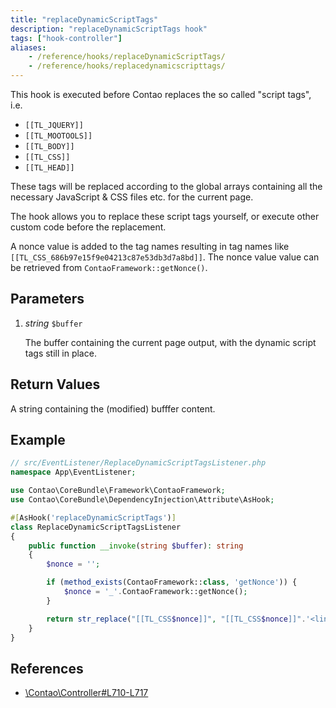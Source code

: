 ```yaml
---
title: "replaceDynamicScriptTags"
description: "replaceDynamicScriptTags hook"
tags: ["hook-controller"]
aliases:
    - /reference/hooks/replaceDynamicScriptTags/
    - /reference/hooks/replacedynamicscripttags/
---
```



This hook is executed before Contao replaces the so called "script tags", i.e.

- `[[TL_JQUERY]]`
- `[[TL_MOOTOOLS]]`
- `[[TL_BODY]]`
- `[[TL_CSS]]`
- `[[TL_HEAD]]`

These tags will be replaced according to the global arrays containing all the necessary
JavaScript & CSS files etc. for the current page.

The hook allows you to replace these script tags yourself, or execute other custom
code before the replacement.

A nonce value is added to the tag names resulting in tag names like `[[TL_CSS_686b97e15f9e04213c87e53db3d7a8bd]]`. The
nonce value value can be retrieved from `ContaoFramework::getNonce()`.


## Parameters

1. *string* `$buffer`

    The buffer containing the current page output, with the dynamic script tags 
    still in place.


## Return Values

A string containing the (modified) bufffer content.


## Example

```php
// src/EventListener/ReplaceDynamicScriptTagsListener.php
namespace App\EventListener;

use Contao\CoreBundle\Framework\ContaoFramework;
use Contao\CoreBundle\DependencyInjection\Attribute\AsHook;

#[AsHook('replaceDynamicScriptTags')]
class ReplaceDynamicScriptTagsListener
{
    public function __invoke(string $buffer): string
    {
        $nonce = '';

        if (method_exists(ContaoFramework::class, 'getNonce')) {
            $nonce = '_'.ContaoFramework::getNonce();
        }

        return str_replace("[[TL_CSS$nonce]]", "[[TL_CSS$nonce]]".'<link rel="stylesheet" href="assets/custom.css">', $buffer);
    }
}
```


## References

* [\Contao\Controller#L710-L717](https://github.com/contao/contao/blob/4.7.6/core-bundle/src/Resources/contao/library/Contao/Controller.php#L710-L717)
